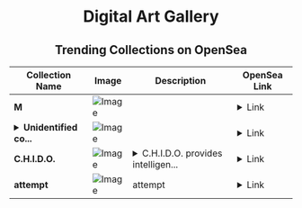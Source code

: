 <div align="center">

# Digital Art Gallery

## Trending Collections on OpenSea

| Collection Name                       | Image                                                                                     | Description                       | OpenSea Link                                                                                          |
|---------------------------------------|-------------------------------------------------------------------------------------------|-----------------------------------|--------------------------------------------------------------------------------------------------------|
| **M** | ![Image](https://i.seadn.io/s/raw/files/38065b30275c84490ea0920ec5ba5949.jpg?w=500&auto=format?w=200&auto=format) |  | <details><summary>Link</summary>[M](https://opensea.io/collection/m-862)</details> |
| **<details><summary>Unidentified co...</summary>Unidentified contract dd9cc37d-d251-427b-82b1-bf8691c38534</details>** | ![Image](https://i.seadn.io/s/raw/files/a837708742ad8afcb35eb60ba787976d.jpg?w=500&auto=format?w=200&auto=format) |  | <details><summary>Link</summary>[Unidentified contract dd9cc37d-d251-427b-82b1-bf8691c38534](https://opensea.io/collection/unidentified-contract-dd9cc37d-d251-427b-82b1-bf86)</details> |
| **C.H.I.D.O.** | ![Image](https://i.seadn.io/s/raw/files/6833194821521afcec6be37e4f54ac30.png?w=500&auto=format?w=200&auto=format) | <details><summary>C.H.I.D.O. provides intelligen...</summary>C.H.I.D.O. provides intelligent context-aware conversations powered by cutting-edge artificial intelligence. Experience the future of AI interaction today.</details> | <details><summary>Link</summary>[C.H.I.D.O.](https://opensea.io/collection/c-h-i-d-o-1)</details> |
| **attempt** | ![Image](https://i.seadn.io/s/raw/files/e8e4132db5d414df4942bb2817bfae62.jpg?w=500&auto=format?w=200&auto=format) | attempt | <details><summary>Link</summary>[attempt](https://opensea.io/collection/attempt-21)</details> |

</div>